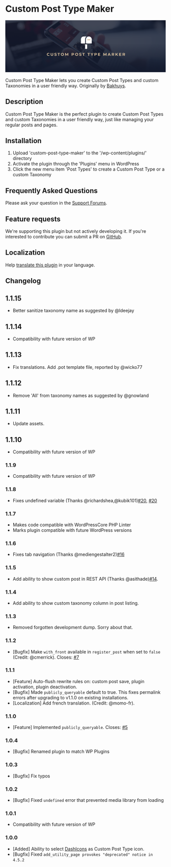 # Custom Post Type Maker

![Custom Post Type Maker](https://github.com/Graffino/Custom-Post-Type-Maker/blob/master/assets/banner-1544x500.png)

Custom Post Type Maker lets you create Custom Post Types and custom Taxonomies in a user friendly way. Originally by [Bakhuys](http://www.bakhuys.com/).

## Description

Custom Post Type Maker is the perfect plugin to create Custom Post Types and custom Taxonomies in a user friendly way, just like managing your regular posts and pages.

## Installation

1. Upload 'custom-post-type-maker' to the '/wp-content/plugins/' directory
2. Activate the plugin through the 'Plugins' menu in WordPress
3. Click the new menu item 'Post Types' to create a Custom Post Type or a custom Taxonomy

## Frequently Asked Questions

Please ask your question in the [Support Forums](http://wordpress.org/support/plugin/custom-post-type-maker).

## Feature requests

We're supporting this plugin but not actively developing it. If you're interested to contribute you can submit a PR on [GitHub](https://github.com/Graffino/custom-post-type-maker/pulls).

## Localization

Help [translate this plugin](https://translate.wordpress.org/projects/wp-plugins/custom-post-type-maker) in your language.

## Changelog

## 1.1.15

- Better sanitize taxonomy name as suggested by @ldeejay

## 1.1.14

- Compatibility with future version of WP

## 1.1.13

- Fix translations. Add .pot template file, reported by @wicko77

## 1.1.12

- Remove 'All' from taxonomy names as suggested by @gnowland

## 1.1.11

- Update assets.

## 1.1.10

- Compatibility with future version of WP

### 1.1.9

- Compatibility with future version of WP

### 1.1.8

- Fixes undefined variable (Thanks @richardshea,@kubik101)[#20](https://github.com/Graffino/Custom-Post-Type-Maker/issues/21), [#20](https://github.com/Graffino/Custom-Post-Type-Maker/issues/21)

### 1.1.7

- Makes code compatible with WordPressCore PHP Linter
- Marks plugin compatible with future WordPress versions

### 1.1.6

- Fixes tab navigation (Thanks @mediengestalter2)[#16](https://github.com/Graffino/Custom-Post-Type-Maker/issues/16)

### 1.1.5

- Add ability to show custom post in REST API (Thanks @asithade)[#14](https://github.com/Graffino/Custom-Post-Type-Maker/issues/14).

### 1.1.4

- Add ability to show custom taxonomy column in post listing.

### 1.1.3

- Removed forgotten development dump. Sorry about that.

### 1.1.2

- [Bugfix] Make `with_front` available in `register_post` when set to `false` (Credit: @cmerrick). Closes: [#7](https://github.com/Graffino/Custom-Post-Type-Maker/issues/7)

### 1.1.1

- [Feature] Auto-flush rewrite rules on: custom post save, plugin activation, plugin deactivation.
- [Bugfix] Made `publicly_queryable` default to true. This fixes permalink errors after upgrading to v1.1.0 on existing installations.
- [Localization] Add french translation. (Credit: @momo-fr).

### 1.1.0

- [Feature] Implemented `publicly_queryable`. Closes: [#5](https://github.com/Graffino/Custom-Post-Type-Maker/issues/5)

### 1.0.4

- [Bugfix] Renamed plugin to match WP Plugins

### 1.0.3

- [Bugfix] Fix typos

### 1.0.2

- [Bugfix] Fixed `undefined` error that prevented media library from loading

### 1.0.1

- Compatibility with future version of WP

### 1.0.0

- [Added] Ability to select [DashIcons](https://developer.wordpress.org/resource/dashicons/#layout) as Custom Post Type icon.
- [Bugfix] Fixed `add_utility_page provokes "deprecated" notice in 4.5.2`
